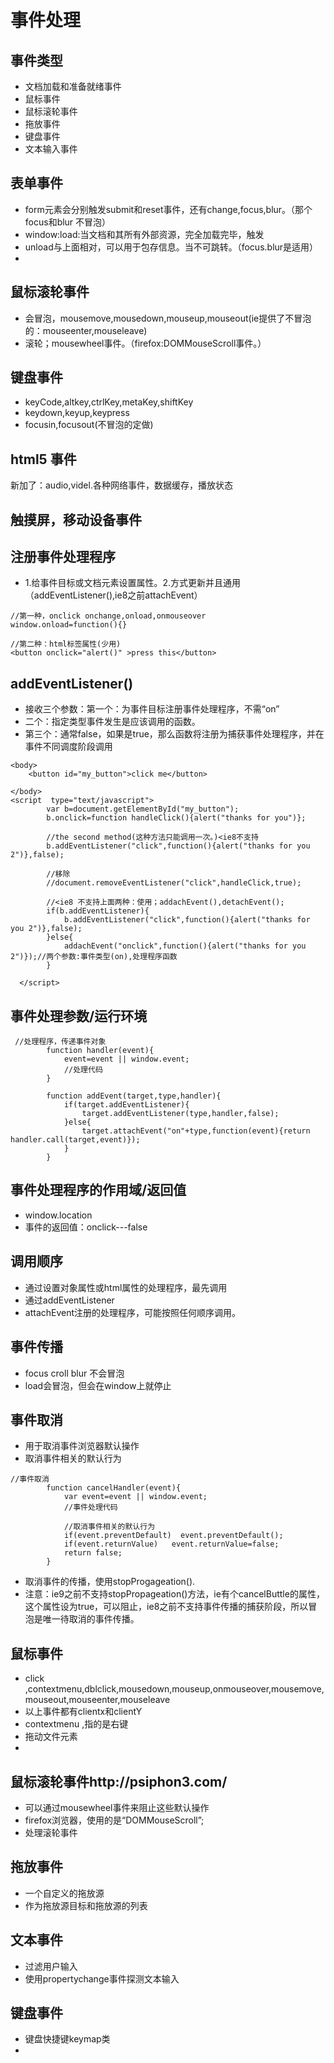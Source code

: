 # 事件处理
## 事件类型
- 文档加载和准备就绪事件
- 鼠标事件
- 鼠标滚轮事件
- 拖放事件
- 键盘事件
- 文本输入事件

## 表单事件
- form元素会分别触发submit和reset事件，还有change,focus,blur。（那个focus和blur 不冒泡）
- window:load:当文档和其所有外部资源，完全加载完毕，触发
- unload与上面相对，可以用于包存信息。当不可跳转。（focus.blur是适用）
- 

## 鼠标滚轮事件
- 会冒泡，mousemove,mousedown,mouseup,mouseout(ie提供了不冒泡的：mouseenter,mouseleave)
- 滚轮；mousewheel事件。（firefox:DOMMouseScroll事件。）

## 键盘事件
- keyCode,altkey,ctrlKey,metaKey,shiftKey
- keydown,keyup,keypress
- focusin,focusout(不冒泡的定做)

## html5 事件
新加了：audio,videl.各种网络事件，数据缓存，播放状态

## 触摸屏，移动设备事件


## 注册事件处理程序
- 1.给事件目标或文档元素设置属性。2.方式更新并且通用（addEventListener(),ie8之前attachEvent）
```
//第一种，onclick onchange,onload,onmouseover
window.onload=function(){}

//第二种：html标签属性(少用)
<button onclick="alert()" >press this</button>
```
##  addEventListener()
- 接收三个参数：第一个：为事件目标注册事件处理程序，不需“on”
- 二个：指定类型事件发生是应该调用的函数。
- 第三个：通常false，如果是true，那么函数将注册为捕获事件处理程序，并在事件不同调度阶段调用
```
<body>
    <button id="my_button">click me</button>
   
</body>
<script  type="text/javascript">
        var b=document.getElementById("my_button");
        b.onclick=function handleClick(){alert("thanks for you")};
        
        //the second method(这种方法只能调用一次。)<ie8不支持
        b.addEventListener("click",function(){alert("thanks for you 2")},false);

        //移除
        //document.removeEventListener("click",handleClick,true);

        //<ie8 不支持上面两种：使用；addachEvent(),detachEvent();
        if(b.addEventListener){
            b.addEventListener("click",function(){alert("thanks for you 2")},false);
        }else{
            addachEvent("onclick",function(){alert("thanks for you 2")});//两个参数:事件类型(on),处理程序函数
        }
        
  </script>
  ```
## 事件处理参数/运行环境
```
 //处理程序，传递事件对象
        function handler(event){
            event=event || window.event;
            //处理代码
        }

        function addEvent(target,type,handler){
            if(target.addEventListener){
                target.addEventListener(type,handler,false);
            }else{
                target.attachEvent("on"+type,function(event){return handler.call(target,event)});
            }
        }
```
## 事件处理程序的作用域/返回值
- window.location
- 事件的返回值：onclick---false

## 调用顺序
- 通过设置对象属性或html属性的处理程序，最先调用
- 通过addEventListener
- attachEvent注册的处理程序，可能按照任何顺序调用。

## 事件传播
- focus croll blur 不会冒泡
- load会冒泡，但会在window上就停止


## 事件取消
- 用于取消事件浏览器默认操作
- 取消事件相关的默认行为
```
//事件取消
        function cancelHandler(event){
            var event=event || window.event;
            //事件处理代码

            //取消事件相关的默认行为
            if(event.preventDefault)  event.preventDefault();
            if(event.returnValue)   event.returnValue=false;
            return false;
        }
```
- 取消事件的传播，使用stopProgageation().
- 注意：ie9之前不支持stopPropageation()方法，ie有个cancelButtle的属性，这个属性设为true，可以阻止，ie8之前不支持事件传播的捕获阶段，所以冒泡是唯一待取消的事件传播。

## 鼠标事件
- click ,contextmenu,dblclick,mousedown,mouseup,onmouseover,mousemove,mouseout,mouseenter,mouseleave
- 以上事件都有clientx和clientY
- contextmenu ,指的是右键
- 拖动文件元素
- 

## 鼠标滚轮事件http://psiphon3.com/
- 可以通过mousewheel事件来阻止这些默认操作
- firefox浏览器，使用的是“DOMMouseScroll”;
- 处理滚轮事件

## 拖放事件
- 一个自定义的拖放源
- 作为拖放源目标和拖放源的列表
## 文本事件
- 过滤用户输入
- 使用propertychange事件探测文本输入

## 键盘事件
- 键盘快捷键keymap类
- 

